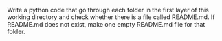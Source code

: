 Write a python code that go through each folder in the first layer of this working directory and check whether there is a file called README.md. If README.md does not exist, make one empty README.md file for that folder.